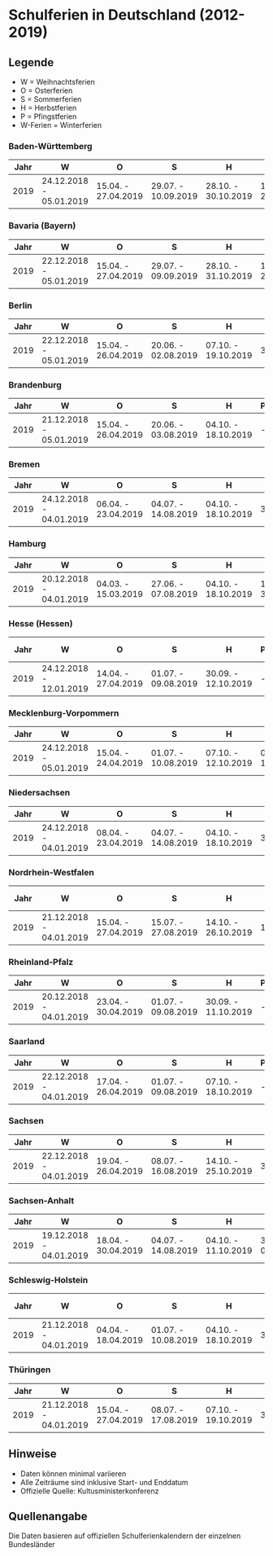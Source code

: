 # Schulferien in Deutschland (2012-2019)

## Legende
- W = Weihnachtsferien
- O = Osterferien
- S = Sommerferien
- H = Herbstferien
- P = Pfingstferien
- W-Ferien = Winterferien

### Baden-Württemberg
| Jahr | W | O | S | H | P | W-Ferien |
|------|---|---|---|---|---|----------|
| 2019 | 24.12.2018 - 05.01.2019 | 15.04. - 27.04.2019 | 29.07. - 10.09.2019 | 28.10. - 30.10.2019 | 11.06. - 21.06.2019 | 04.03. - 08.03.2019 |

### Bavaria (Bayern)
| Jahr | W | O | S | H | P | W-Ferien |
|------|---|---|---|---|---|----------|
| 2019 | 22.12.2018 - 05.01.2019 | 15.04. - 27.04.2019 | 29.07. - 09.09.2019 | 28.10. - 31.10.2019 | 11.06. - 21.06.2019 | 04.03. - 08.03.2019 |

### Berlin
| Jahr | W | O | S | H | P | W-Ferien |
|------|---|---|---|---|---|----------|
| 2019 | 22.12.2018 - 05.01.2019 | 15.04. - 26.04.2019 | 20.06. - 02.08.2019 | 07.10. - 19.10.2019 | 31.05.2019 | 04.02. - 09.02.2019 |

### Brandenburg
| Jahr | W | O | S | H | P | W-Ferien |
|------|---|---|---|---|---|----------|
| 2019 | 21.12.2018 - 05.01.2019 | 15.04. - 26.04.2019 | 20.06. - 03.08.2019 | 04.10. - 18.10.2019 | - | 04.02. - 09.02.2019 |

### Bremen
| Jahr | W | O | S | H | P | W-Ferien |
|------|---|---|---|---|---|----------|
| 2019 | 24.12.2018 - 04.01.2019 | 06.04. - 23.04.2019 | 04.07. - 14.08.2019 | 04.10. - 18.10.2019 | 31.05.2019 | 31.01. - 01.02.2019 |

### Hamburg
| Jahr | W | O | S | H | P | W-Ferien |
|------|---|---|---|---|---|----------|
| 2019 | 20.12.2018 - 04.01.2019 | 04.03. - 15.03.2019 | 27.06. - 07.08.2019 | 04.10. - 18.10.2019 | 17.05. - 31.05.2019 | 01.02.2019 |

### Hesse (Hessen)
| Jahr | W | O | S | H | P | W-Ferien |
|------|---|---|---|---|---|----------|
| 2019 | 24.12.2018 - 12.01.2019 | 14.04. - 27.04.2019 | 01.07. - 09.08.2019 | 30.09. - 12.10.2019 | - | - |

### Mecklenburg-Vorpommern
| Jahr | W | O | S | H | P | W-Ferien |
|------|---|---|---|---|---|----------|
| 2019 | 24.12.2018 - 05.01.2019 | 15.04. - 24.04.2019 | 01.07. - 10.08.2019 | 07.10. - 12.10.2019 | 07.06. - 11.06.2019 | 04.02. - 15.02.2019 |

### Niedersachsen
| Jahr | W | O | S | H | P | W-Ferien |
|------|---|---|---|---|---|----------|
| 2019 | 24.12.2018 - 04.01.2019 | 08.04. - 23.04.2019 | 04.07. - 14.08.2019 | 04.10. - 18.10.2019 | 31.05.2019 | 31.01. - 01.02.2019 |

### Nordrhein-Westfalen
| Jahr | W | O | S | H | P | W-Ferien |
|------|---|---|---|---|---|----------|
| 2019 | 21.12.2018 - 04.01.2019 | 15.04. - 27.04.2019 | 15.07. - 27.08.2019 | 14.10. - 26.10.2019 | 11.06.2019 | - |

### Rheinland-Pfalz
| Jahr | W | O | S | H | P | W-Ferien |
|------|---|---|---|---|---|----------|
| 2019 | 20.12.2018 - 04.01.2019 | 23.04. - 30.04.2019 | 01.07. - 09.08.2019 | 30.09. - 11.10.2019 | - | 25.02. - 01.03.2019 |

### Saarland
| Jahr | W | O | S | H | P | W-Ferien |
|------|---|---|---|---|---|----------|
| 2019 | 22.12.2018 - 04.01.2019 | 17.04. - 26.04.2019 | 01.07. - 09.08.2019 | 07.10. - 18.10.2019 | - | 25.02. - 05.03.2019 |

### Sachsen
| Jahr | W | O | S | H | P | W-Ferien |
|------|---|---|---|---|---|----------|
| 2019 | 22.12.2018 - 04.01.2019 | 19.04. - 26.04.2019 | 08.07. - 16.08.2019 | 14.10. - 25.10.2019 | 31.05.2019 | 18.02. - 02.03.2019 |

### Sachsen-Anhalt
| Jahr | W | O | S | H | P | W-Ferien |
|------|---|---|---|---|---|----------|
| 2019 | 19.12.2018 - 04.01.2019 | 18.04. - 30.04.2019 | 04.07. - 14.08.2019 | 04.10. - 11.10.2019 | 31.05. - 01.06.2019 | 11.02. - 15.02.2019 |

### Schleswig-Holstein
| Jahr | W | O | S | H | P | W-Ferien |
|------|---|---|---|---|---|----------|
| 2019 | 21.12.2018 - 04.01.2019 | 04.04. - 18.04.2019 | 01.07. - 10.08.2019 | 04.10. - 18.10.2019 | 31.05.2019 | - |

### Thüringen
| Jahr | W | O | S | H | P | W-Ferien |
|------|---|---|---|---|---|----------|
| 2019 | 21.12.2018 - 04.01.2019 | 15.04. - 27.04.2019 | 08.07. - 17.08.2019 | 07.10. - 19.10.2019 | 31.05.2019 | 11.02. - 15.02.2019 |

## Hinweise
- Daten können minimal variieren
- Alle Zeiträume sind inklusive Start- und Enddatum
- Offizielle Quelle: Kultusministerkonferenz

## Quellenangabe
Die Daten basieren auf offiziellen Schulferienkalendern der einzelnen Bundesländer